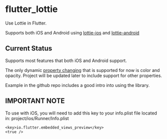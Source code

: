 # flutter_lottie

Use Lottie in Flutter.

Supports both iOS and Android using [lottie-ios](https://github.com/airbnb/lottie-ios) and [lottie-android](https://github.com/airbnb/lottie-android)

## Current Status

Supports most features that both iOS and Android support.

The only dynamic [property changing](https://airbnb.io/lottie/android/dynamic.html) that is supported for now is color and opacity. Project will be updated later to include support for other properties.

Example in the github repo includes a good intro into using the library.

## IMPORTANT NOTE

To use with iOS, you will need to add this key to your info.plist file located in:
project/ios/Runner/Info.plist

```
<key>io.flutter.embedded_views_preview</key>
<true />
```

